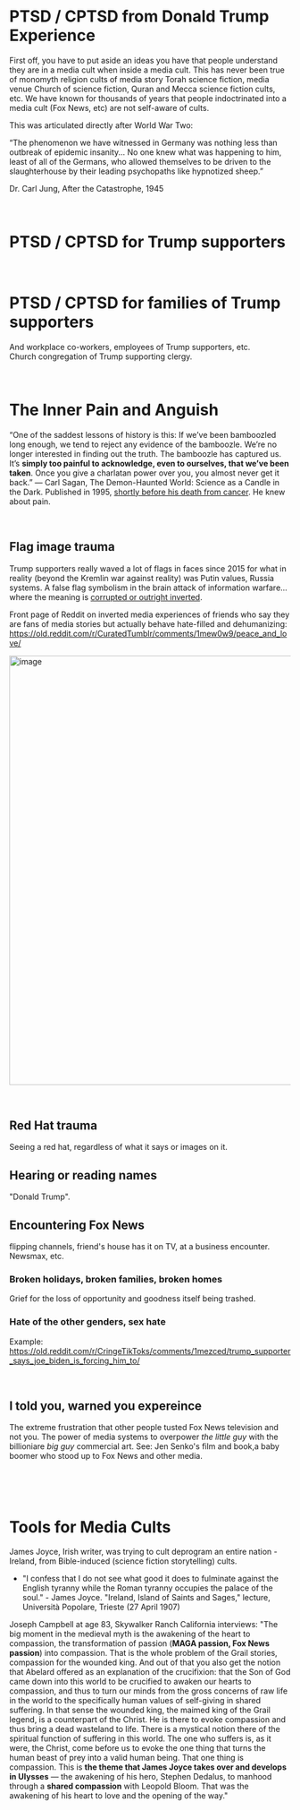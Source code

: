 # PTSD / CPTSD from Donald Trump Experience

First off, you have to put aside an ideas you have that people understand they are in a media cult when inside a media cult. This has never been true of monomyth religion cults of media story Torah science fiction, media venue Church of science fiction, Quran and Mecca science fiction cults, etc. We have known for thousands of years that people indoctrinated into a media cult (Fox News, etc) are not self-aware of cults.

This was articulated directly after World War Two:

“The phenomenon we have witnessed in Germany was nothing less than outbreak of epidemic insanity... No one knew what was happening to him, least of all of the Germans, who allowed themselves to be driven to the slaughterhouse by their leading psychopaths like hypnotized sheep.”

Dr. Carl Jung, After the Catastrophe, 1945

&nbsp;

# PTSD / CPTSD for Trump supporters

&nbsp;

# PTSD / CPTSD for families of Trump supporters

And workplace co-workers, employees of Trump supporters, etc.   
Church congregation of Trump supporting clergy.    

&nbsp;

# The Inner Pain and Anguish

“One of the saddest lessons of history is this: If we’ve been bamboozled long enough, we tend to reject any evidence of the bamboozle. We’re no longer interested in finding out the truth. The bamboozle has captured us. It’s **simply too painful to acknowledge, even to ourselves, that we’ve been taken**. Once you give a charlatan power over you, you almost never get it back.”
― Carl Sagan, The Demon-Haunted World: Science as a Candle in the Dark. Published in 1995, [shortly before his death from cancer](https://www.youtube.com/watch?v=uJs5oTN60iw). He knew about pain.

&nbsp;

## Flag image trauma 

Trump supporters really waved a lot of flags in faces since 2015 for what in reality (beyond the Kremlin war against reality) was Putin values, Russia systems. A false flag symbolism in the brain attack of information warfare... where the meaning is [corrupted or outright inverted](https://thesethingsinside.wordpress.com/2013/04/18/joseph-campbell-says-religious-literalism-sets-satan-in-the-seat-of-god/).

Front page of Reddit on inverted media experiences of friends who say they are fans of media stories but actually behave hate-filled and dehumanizing:     
https://old.reddit.com/r/CuratedTumblr/comments/1mew0w9/peace_and_love/

<img width="562" height="767" alt="image" src="https://github.com/user-attachments/assets/73259386-eb96-4368-921d-369055540cdf" />


&nbsp;

## Red Hat trauma

Seeing a red hat, regardless of what it says or images on it.

## Hearing or reading names

"Donald Trump".

## Encountering Fox News

flipping channels, friend's house has it on TV, at a business encounter. Newsmax, etc.

### Broken holidays, broken families, broken homes

Grief for the loss of opportunity and goodness itself being trashed.

### Hate of the other genders, sex hate

Example:
https://old.reddit.com/r/CringeTikToks/comments/1mezced/trump_supporter_says_joe_biden_is_forcing_him_to/

&nbsp;

## I told you, warned you expereince

The extreme frustration that other people tusted Fox News television and not you. The power of media systems to overpower *the little guy* with the billioniare *big guy* commercial art. See: Jen Senko's film and book,a baby boomer who stood up to Fox News and other media.

&nbsp;

&nbsp;

# Tools for Media Cults 

James Joyce, Irish writer, was trying to cult deprogram an entire nation - Ireland, from Bible-induced (science fiction storytelling) cults.

* "I confess that I do not see what good it does to fulminate against the English tyranny while the Roman tyranny occupies the palace of the soul." - James Joyce. "Ireland, Island of Saints and Sages," lecture, Università Popolare, Trieste (27 April 1907)

Joseph Campbell at age 83, Skywalker Ranch California interviews: "The big moment in the medieval myth is the awakening of the heart to compassion, the transformation of passion (**MAGA passion, Fox News passion**) into compassion. That is the whole problem of the Grail stories, compassion for the wounded king. And out of that you also get the notion that Abelard offered as an explanation of the crucifixion: that the Son of God came down into this world to be crucified to awaken our hearts to compassion, and thus to turn our minds from the gross concerns of raw life in the world to the specifically human values of self-giving in shared suffering. In that sense the wounded king, the maimed king of the Grail legend, is a counterpart of the Christ. He is there to evoke compassion and thus bring a dead wasteland to life. There is a mystical notion there of the spiritual function of suffering in this world. The one who suffers is, as it were, the Christ, come before us to evoke the one thing that turns the human beast of prey into a valid human being. That one thing is compassion. This is **the theme that James Joyce takes over and develops in Ulysses** — the awakening of his hero, Stephen Dedalus, to manhood through a **shared compassion** with Leopold Bloom. That was the awakening of his heart to love and the opening of the way."

